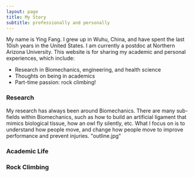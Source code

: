 ```yaml
---
layout: page
title: My Story
subtitle: professionally and personally
---
```


My name is Ying Fang. I grew up in Wuhu, China, and have spent the last 10ish years in the United States. I am currently a postdoc at Northern Arizona University. This website is for sharing my academic and personal experiences, which include:

- Research in Biomechanics, engineering, and health science
- Thoughts on being in academics
- Part-time passion: rock climbing!


### Research

My research has always been around Biomechanics. There are many sub-fields within Biomechanics, such as how to build an artificial ligament that mimics biological tissue, how an owl fly silently, etc. What I focus on is to understand how people move, and change how people move to improve performance and prevent injuries. 
"outline.jpg"

### Academic Life





### Rock Climbing